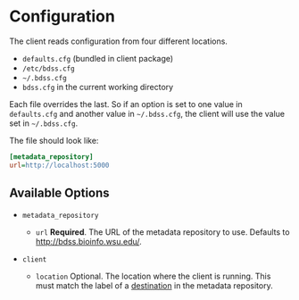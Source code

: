 # Configuration

The client reads configuration from four different locations.

* `defaults.cfg` (bundled in client package)
* `/etc/bdss.cfg`
* `~/.bdss.cfg`
* `bdss.cfg` in the current working directory

Each file overrides the last. So if an option is set to one value in `defaults.cfg` and another value
in `~/.bdss.cfg`, the client will use the value set in `~/.bdss.cfg`.

The file should look like:

```ini
[metadata_repository]
url=http://localhost:5000
```

## Available Options

* `metadata_repository`

   * `url` **Required**. The URL of the metadata repository to use. Defaults to http://bdss.bioinfo.wsu.edu/.

* `client`

   * `location` Optional. The location where the client is running. This must match the label of a
   [destination](/metadata_repository/docs/DataModel.md#destination) in the metadata repository.
